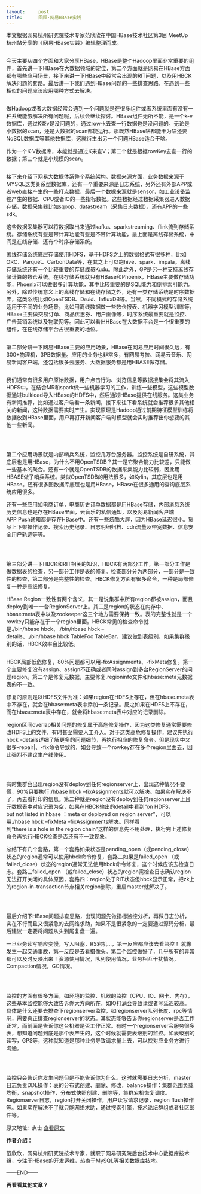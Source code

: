 ```yaml
---
layout:     post
title:      回顾·网易HBase实践
---
```

<div id="article_content" class="article_content clearfix csdn-tracking-statistics" data-pid="blog" data-mod="popu_307" data-dsm="post">
								            <link rel="stylesheet" href="https://csdnimg.cn/release/phoenix/template/css/ck_htmledit_views-f76675cdea.css">
						<div class="htmledit_views" id="content_views">
                <p>本文根据网易杭州研究院技术专家范欣欣在中国HBase技术社区第3届 MeetUp 杭州站分享的《网易HBase实践》编辑整理而成。</p>

<p><img alt="" class="has" src="https://mmbiz.qpic.cn/mmbiz_png/zHbzQPKIBPgPPQc9Dk6iao4MydejhicwJ7ibNcUvhRahiap2b2blLOr6iaWqWiaTbPOmuHqn7Yy2xuXRIyw6y2NicZrLQ/640?wx_fmt=png&amp;tp=webp&amp;wxfrom=5&amp;wx_lazy=1&amp;wx_co=1"></p>

<p>今天主要从四个方面和大家分享HBase，HBase是整个Hadoop里面非常重要的组件，首先讲一下HBase在大数据领域的定位，第二个方面就是网易在HBase方面都有哪些应用场景，接下来讲一下HBase中经常会出现的RIT问题，以及用HBCK解决问题的套路。最后讲一下我们遇到HBase问题的一些排查思路，在遇到一些相似的问题应该应用哪种方式去解决。</p>

<p><img alt="" class="has" src="https://mmbiz.qpic.cn/mmbiz_jpg/zHbzQPKIBPgPPQc9Dk6iao4MydejhicwJ7RTgT4AHrm4dRSia72M49gWBagRkcJ7VWN9cj3EKxROKibdfzmmzibibkIQ/640?wx_fmt=jpeg&amp;tp=webp&amp;wxfrom=5&amp;wx_lazy=1&amp;wx_co=1"></p>

<p>做Hadoop或者大数据经常会遇到一个问题就是在很多组件或者系统里面有没有一种系统能够解决所有问题呢，后续会继续探讨。HBase组件无所不能，是一个k-v数据库，通过K查v是没问题的，通过row-k去查一行数据也是没问题的。无论是小数据的scan，还是大数据的scan都能运行。那既然HBase啥都能干为啥还要NoSQL数据库等其他数据库，这就衍生出另一个问题HBase适合干啥。</p>

<p>作为一个K-V数据库，本能就是通过K来查V；第二个就是根据rowKey去查一行的数据；第三个就是小规模的scan。</p>

<p><img alt="" class="has" src="https://mmbiz.qpic.cn/mmbiz_png/zHbzQPKIBPgPPQc9Dk6iao4MydejhicwJ7ntLicYVA3q5fqXLXjtCf6HNgUv8fic37RY6J4e40dcic62WZ9KDw174fA/640?wx_fmt=png&amp;tp=webp&amp;wxfrom=5&amp;wx_lazy=1&amp;wx_co=1"></p>

<p>接下来介绍下网易大数据体系整个系统架构。数据来源方面，业务数据来源于MYSQL这类关系型数据库，还有一个重要来源是日志系统，另外还有外部APP或者web直接产生的一些打点数据，最后一个数据来源就是sensor，如工业设备监控产生的数据、CPU或者IO的一些指标数据。这些数据经过数据采集器进入数据存储，数据采集器比如sqoop、datastream（采集日志数据），还有APP的一些sdk。</p>

<p>这些数据采集器可以将数据取出来通过kafka、sparkstreaming、flink流到存储系统。存储系统有些是带计算功能有些是不带计算功能，最上面是离线存储系统，中间是在线存储、还有个时序存储系统。</p>

<p>离线存储系统底层存储使用HDFS，基于HDFS之上的数据格式有很多种，比如ORC、Parquet、CarbonData等，在其之上可以跑hive、spark、impala。离线存储系统还有一个比较重要的存储成员Kudu。除此之外，GP是另一种支持离线存储计算的数仓系统。在线存储系统就只有HBase和Phoenix，HBase主要做存储功能，Phoenix可以做很多计算功能，其中比较重要的是SQL能力和倒排索引能力。另外，除过传统意义上的离线存储和在线存储之外，还有一类存储系统是时序数据库，这类系统比如OpenTSDB、Druid、InfluxDB等。当然，不同模式的存储系统适用于不同的业务场景，比如用离线数据做一些数仓报表、机器学习模型训练等，HBase主要做交易订单、商品优惠券、用户画像等，时序系统最重要就是监控、广告营销系统以及物联网等。因此可以看出HBase在大数据平台是一个很重要的组件，在在线存储平台占很重要的地位。</p>

<p><img alt="" class="has" src="https://mmbiz.qpic.cn/mmbiz_png/zHbzQPKIBPgPPQc9Dk6iao4MydejhicwJ7uD36R3n0cibsibBFRl6LIDvrG0iawK0KWHdvkriasXXWMCCic6E38lbNu4A/640?wx_fmt=png&amp;tp=webp&amp;wxfrom=5&amp;wx_lazy=1&amp;wx_co=1"></p>

<p>第二部分讲一下网易HBase主要的应用场景，HBase在网易应用时间很久远，有300+物理机，3PB数据量。应用的业务也非常多，有网易考拉、网易云音乐、网易新闻客户端，还包括很多云服务、大数据服务都是用HBASE做存储。</p>

<p><img alt="" class="has" src="https://mmbiz.qpic.cn/mmbiz_png/zHbzQPKIBPgPPQc9Dk6iao4MydejhicwJ7vCLEXZQgoWHQNSdN1YzogbN2X35mib4je2YbA6HCcnmTj0g0W3icpKsQ/640?wx_fmt=png&amp;tp=webp&amp;wxfrom=5&amp;wx_lazy=1&amp;wx_co=1"></p>

<p>我们通常有很多用户原始数据，用户点击行为、浏览信息等数据搜集会将其流入HDFS中，在结合MR和spark做一些机器学习的工作，训练一些模型，这些模型数据通过bulkload导入HBase的HDFS中，然后通过HBase提供在线服务。这类业务有新闻推荐，比如通过客户端看一条新闻，接下来往下看系统就会推荐很多其他相关的新闻，这种数据需要实时产生。实现原理是Hadoop通过前期特征模型训练将数据放到HBase里面，用户再打开新闻客户端时模型就会实时推荐出你想要的其他一些新闻。</p>

<p><img alt="" class="has" src="https://mmbiz.qpic.cn/mmbiz_png/zHbzQPKIBPgPPQc9Dk6iao4MydejhicwJ7uX0MsLUqOrUicM7Uj1J9iaeFUdWeaSsxgxniaTmb1Oss0ddmYVUQUEn2A/640?wx_fmt=png&amp;tp=webp&amp;wxfrom=5&amp;wx_lazy=1&amp;wx_co=1"></p>

<p> </p>

<p>第二个应用场景就是内部哨兵系统，监控几万台服务器。监控系统是自研系统，其底层也是用HBase，为什么不用OpenTSDB？其一是它聚合能力比较差，只能做一些基本的聚合。还有一个就是OpenTSDB的数据采集能力比较弱，因此用HBASE做了哨兵系统。类似OpenTSDB的用法很多，如Kylin，其底层也是用HBase。还有很多图数据库底层也是用HBase，HBase在很多通用的查询底层系统应用很多。</p>

<p>还有一些应用如电商订单，电商历史订单数据都是用HBase存储，内部消息系统历史信息也是存在HBase里面，云音乐的私信通知，以及网易新闻客户端APP Push通知都是存在HBase中。还有一些炫酷大屏，因为HBase延迟很小。货品上下架操作记录、搜索历史纪录、日志明细归档、cdn流量及带宽数据、信息安全用户轨迹等等。</p>

<p><img alt="" class="has" src="https://mmbiz.qpic.cn/mmbiz_png/zHbzQPKIBPgPPQc9Dk6iao4MydejhicwJ7FEMhYKib7MPSGzNVofkus7Oey4GFMG9z621btpGRrQIo5zMIj35LqSw/640?wx_fmt=png&amp;tp=webp&amp;wxfrom=5&amp;wx_lazy=1&amp;wx_co=1"></p>

<p> </p>

<p>第三部分讲一下HBCK和RIT相关的知识，HBCK有两部分工作，第一部分工作是做数据表的检查，另一部分工作是表的修复。检查部分分为两部分，一部分是一致性的检查，第二部分是完整性的检查。HBCK修复方面有很多命令，一种是局部修复一种是高级修复。</p>

<p>HBase Region一致性有两个含义，其一是说集群中所有region都被assign，而且deploy到唯一一台RegionServer上。其二是region的状态在内存中、hbase:meta表中以及zookeeper这三个地方需要保持一致。表的完整性就是一个rowkey只能存在于一个region里面。HBCK常见的检查命令就是./bin/hbase hbck、./bin/hbase hbck –details、./bin/hbase hbck TableFoo TableBar，建议做到表级别，如果集群级别的话，HBCK效率会比较低。</p>

<p><img alt="" class="has" src="https://mmbiz.qpic.cn/mmbiz_png/zHbzQPKIBPgPPQc9Dk6iao4MydejhicwJ7Hg1ZMcOdF8qrCYh516wLJhN6HPdGxJv2Qj3RCB9QjneWpacIeIZxPg/640?wx_fmt=png&amp;tp=webp&amp;wxfrom=5&amp;wx_lazy=1&amp;wx_co=1"></p>

<p>HBCK局部低危修复，80%问题都可以用-fixAssignments、-fixMeta修复。第一个主要修复没有assign、assign不正确或者同时assign到多台RegionServer的问题region。第二个是修复元数据，主要修复.regioninfo文件和hbase:meta元数据表的不一致。</p>

<p>修复的原则是以HDFS文件为准：如果region在HDFS上存在，但在hbase.meta表中不存在，就会在hbase:meta表中添加一条记录。反之如果在HDFS上不存在，而在hbase:meta表中存在，就会将hbase:meta表中对应的记录删除。</p>

<p>region区间overlap相关问题的修复属于高危修复操作，因为这类修复通常需要修改HDFS上的文件，有时甚至需要人工介入。对于这类高危修复操作，建议先执行hbck -details详细了解更多的问题细节，再执行相应的修复命令。但是现实中又很多-repair|、-fix命令导致的，如会导致一个rowkey存在多个region里面去，因此强烈不建议生产线使用。</p>

<p><img alt="" class="has" src="https://mmbiz.qpic.cn/mmbiz_png/zHbzQPKIBPgPPQc9Dk6iao4MydejhicwJ747biayFOtA3JbtqV0ia0iapiczTTZMtpd2rYicuiaS5wluz5BthVk3seJf3w/640?wx_fmt=png&amp;tp=webp&amp;wxfrom=5&amp;wx_lazy=1&amp;wx_co=1"></p>

<p> </p>

<p>有时集群会出现region没有deploy到任何regionserver上，出现这种情况不要慌，90%只要执行./hbase hbck –fixAssignments就可以解决。如果实在解决不了，再去看打印的信息。第二种就是region没有deploy到任何regionserver上且元数据表中对应记录为空，如果在HBCK输出的detail中看到“on HDFS，but not listed in hbase ：meta or deployed on region server”，可以用./hbase hbck –fixMeta –fixAssignments解决。同样看到“there is a hole in the region chain”这样的信息先不用处理，执行完上述修复命令再执行HBCK检查是否还有不一致现象。</p>

<p>总结下有几个套路，第一个套路如果状态是pending_open（或pending_close）状态的region通常可以使用hbck命令修复，套路二如果是failed_open （或failed_close）状态的region通常无法使用hbck命令修复，这个时候应该去检查日志。套路三failed_open （或failed_close）状态的region需检查日志确认region无法打开关闭的具体原因，套路四：region处于RIT状态但hbck显示正常，把zk上的region-in-transaction节点相关region删除，重启master就解决了。</p>

<p><img alt="" class="has" src="https://mmbiz.qpic.cn/mmbiz_png/zHbzQPKIBPgPPQc9Dk6iao4MydejhicwJ7icyAficic4PxGicxhcJ0kx6UgiaYiaWx9IbG20mSdN1VfIibEkA4Uh7xycpUw/640?wx_fmt=png&amp;tp=webp&amp;wxfrom=5&amp;wx_lazy=1&amp;wx_co=1"></p>

<p> </p>

<p>最后介绍下HBase问题排查思路，出现问题先做指标监控分析，再做日志分析，实在不行而且又很紧急的去网络求助，如果不是很紧急的一定要通过源码分析，最后建议一定要将问题从头到尾复盘一遍。</p>

<p>一旦业务读写响应变慢，写入阻塞，RS宕机…，第一反应都应该去看监控！ 就像发生一起交通事故，第一反应是去看摄像头。第二个监控做好了，几乎所有的异常都可以及时反映出来！资源使用情况，队列使用情况，业务相互干扰情况，Compaction情况，GC情况。</p>

<p> </p>

<p><img alt="" class="has" src="https://mmbiz.qpic.cn/mmbiz_png/zHbzQPKIBPgPPQc9Dk6iao4MydejhicwJ74nzuHDDJSnTeYn0AVO4iaQNtJia0h2QS8JwJGxTSukpa9FaibfiaY2wmHQ/640?wx_fmt=png&amp;tp=webp&amp;wxfrom=5&amp;wx_lazy=1&amp;wx_co=1"></p>

<p>监控的方面有很多方面，如环境的监控、机器的监控（CPU、IO、网卡、内存），这些基本监控能够大致告诉你大方向所在，如IO打满会导致读或者写延迟较高。具体是什么还要去排查下regionserver监控，如regionserver队列长度、rpc等情况，需要真正排查regionserver的状态。其状态能够告诉你regionserver是否工作正常，而前面是告诉你这台机器是否工作正常。有时一个regionserver会服务很多表，想知道问题到底是那个表产生的，这个时候就需要表级别的监控。如表级别的读写，GPS等，这种就知道是那种业务导致请求量上去，可以找对应业务方进行沟通。</p>

<p><img alt="" class="has" src="https://mmbiz.qpic.cn/mmbiz_png/zHbzQPKIBPgPPQc9Dk6iao4MydejhicwJ73Ph70wFqdrqIXafKpG2ukTtwaYKKOLYy08WernTibVFK2vpvdj9stSw/640?wx_fmt=png&amp;tp=webp&amp;wxfrom=5&amp;wx_lazy=1&amp;wx_co=1"></p>

<p> </p>

<p>监控只会告诉你发生问题但是不能告诉你为什么。这时就需要日志分析，master日志负责DDL操作：表的分布式创建、删除、修改，balance操作：集群范围负载均衡，snapshot操作，分布式快照创建、删除等，集群宕机恢复调度。Regionserver日志，region打开关闭操作，用户读写请求记录，region flush操作等。如果实在解决不了就只能网络求助，通过搜索引擎，技术论坛群组或者社区邮件等。</p>

<p>原文地址:  点击 <a href="https://mp.weixin.qq.com/s?__biz=MzU1NTMyOTI4Mw==&amp;mid=2247486139&amp;idx=1&amp;sn=f2ce610769781d6df0bb7471b2b97985&amp;chksm=fbd4b8d7cca331c1d220c0159358e44cf192ebf68c831fcf6d1969f83c1fa059ace44dfa239a&amp;mpshare=1&amp;scene=1&amp;srcid=0925eHpPMOgKUPM5qmLa0Vr7#rd" rel="nofollow">查看原文</a></p>

<p><strong><strong>作者介绍：</strong></strong></p>

<p>范欣欣，网易杭州研究院技术专家，就职于网易研究院后台技术中心数据库技术组，专注于HBase的开发运维，热衷于MySQL等相关数据库技术。</p>

<p>——END——</p>

<p><strong>再看看其他文章？</strong></p>

<p><a href="http://mp.weixin.qq.com/s?__biz=MzU1NTMyOTI4Mw==&amp;mid=2247485900&amp;idx=1&amp;sn=768229b1fc8e6794b5de8491e81c66e8&amp;chksm=fbd4bba0cca332b6041b7cdc2a979d35d9d4e8fc35bce4ec4599f070ce080dbdfd599f2d0e3d&amp;scene=21#wechat_redirect" rel="nofollow"><img alt="" class="has" src="https://mmbiz.qpic.cn/mmbiz_png/zHbzQPKIBPguEPZib9nXDe9807Z6ibyibacUWCYn4uicbOVOG9ibQamIBkgicXIkWIfpJzOEbibbrhhfNV5O0r7MRrV3g/640?wx_fmt=png&amp;tp=webp&amp;wxfrom=5&amp;wx_lazy=1&amp;wx_co=1"></a></p>

<p><a href="http://mp.weixin.qq.com/s?__biz=MzU1NTMyOTI4Mw==&amp;mid=2247486053&amp;idx=1&amp;sn=8c79ba01f9ade8a7f4f8bfb1c7dd6be8&amp;chksm=fbd4b809cca3311f86c91d0f21cd8a3d4a0708ce3fdb9758e883570886e21cfb47d1e8fefc18&amp;scene=21#wechat_redirect" rel="nofollow"><img alt="" class="has" src="https://mmbiz.qpic.cn/mmbiz_png/zHbzQPKIBPguEPZib9nXDe9807Z6ibyibacMpCaC5ic03fIoyz3Mv60Iicfl6PbhlE28lINUWOoN6UErNF6kicegJfHA/640?wx_fmt=png&amp;tp=webp&amp;wxfrom=5&amp;wx_lazy=1&amp;wx_co=1"></a></p>

<p><a href="http://mp.weixin.qq.com/s?__biz=MzU1NTMyOTI4Mw==&amp;mid=2247485746&amp;idx=1&amp;sn=6e675b346151475a60d6c5e151ec6472&amp;chksm=fbd4bb5ecca3324804671e4378adeb301c63a14f54890a4b35771fccd34a945c71273104a0ea&amp;scene=21#wechat_redirect" rel="nofollow"><img alt="" class="has" src="https://mmbiz.qpic.cn/mmbiz_png/zHbzQPKIBPguEPZib9nXDe9807Z6ibyibac4ePnL2uBvzsQAnObmBAUsQe8x0zjxeibbPgWYl4RSe8NyPVsMkrFyEw/640?wx_fmt=png&amp;tp=webp&amp;wxfrom=5&amp;wx_lazy=1&amp;wx_co=1"></a></p>            </div>
                </div>